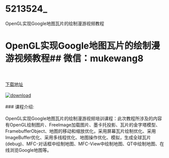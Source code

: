 # 5213524_
OpenGL实现Google地图瓦片的绘制漫游视频教程
# OpenGL实现Google地图瓦片的绘制漫游视频教程## 微信：mukewang8
<br/></br>[下载地址](http://www.36tz.cn/article/5213524 "下载地址")
<br/></br>[![download](http://36tz.cn/muke_img/2020_05_1-186-300x189.png "下载地址")](http://www.36tz.cn/article/5213524 "下载地址")
<br/></br>### 课程介绍:<br/></br>OpenGL实现Google地图瓦片的绘制漫游视频培训课程：此次教程所涉及的内容有OpenGL绘制图片、FreeImage加载图片、墨卡托投影、瓦片的金字塔模型、FramebufferObject、地图的移动和缩放优化，采用屏幕瓦片绘制优化、采用ImageBuffer优化、采用多线程优化、地图操作优化、模拟，生成全球瓦片(debug)、MFC-对话框中绘制地图、MFC-View中绘制地图、QT中绘制地图、在线浏览Google地图等。

